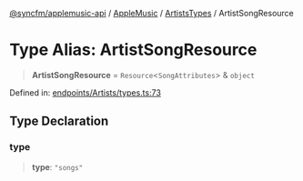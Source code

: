 [@syncfm/applemusic-api](../../../../../../globals.md) / [AppleMusic](../../../index.md) / [ArtistsTypes](../index.md) / ArtistSongResource

# Type Alias: ArtistSongResource

> **ArtistSongResource** = `Resource`\<`SongAttributes`\> & `object`

Defined in: [endpoints/Artists/types.ts:73](https://github.com/sync-fm/applemusic-api/blob/9471caba6a6b5bc92263ffc6e5d9c04672ec1f7f/src/endpoints/Artists/types.ts#L73)

## Type Declaration

### type

> **type**: `"songs"`
